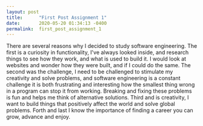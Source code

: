 ```yaml
---
layout: post
title:      "First Post Assignment 1"
date:       2020-05-20 01:34:13 -0400
permalink:  first_post_assignment_1
---
```



There are several reasons why I decided to study software engineering. The first is a curiosity in functionality, I've always looked inside, and research things to see how they work, and what is used to build it. I would look at websites and wonder how they were built, and if I could do the same. The second was the challenge, I need to be challenged to stimulate my creativity and solve problems, and software engineering is a constant challenge it is both frustrating and interesting how the smallest thing wrong in a program can stop it from working. Breaking and fixing these problems is fun and helps me think of alternative solutions. Third and is creativity, I want to build things that positively affect the world and solve global problems. Forth and last I know the importance of finding a career you can grow, advance and enjoy.

